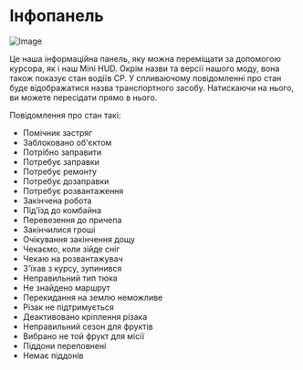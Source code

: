 # Інфопанель

![Image](/home/runner/work/CourseplayHelp/CourseplayHelp/infopanel_0_0_480_130.png)


Це наша інформаційна панель, яку можна переміщати за допомогою курсора, як і наш Mini HUD.
Окрім назви та версії нашого моду, вона також показує стан водіїв CP.
У спливаючому повідомленні про стан буде відображатися назва транспортного засобу.
Натискаючи на нього, ви можете пересідати прямо в нього.



Повідомлення про стан такі:
- Помічник застряг
- Заблоковано об'єктом
- Потрібно заправити
- Потребує заправки
- Потребує ремонту
- Потребує дозаправки
- Потребує розвантаження
- Закінчена робота
- Під'їзд до комбайна
- Перевезення до причепа
- Закінчилися гроші
- Очікування закінчення дощу
- Чекаємо, коли зійде сніг
- Чекаю на розвантажувач
- З'їхав з курсу, зупинився
- Неправильний тип тюка
- Не знайдено маршрут
- Перекидання на землю неможливе
- Різак не підтримується
- Деактивовано кріплення різака
- Неправильний сезон для фруктів
- Вибрано не той фрукт для місії
- Піддони переповнені
- Немає піддонів



